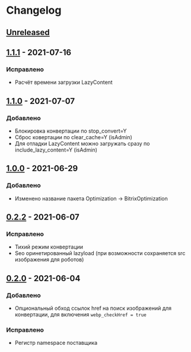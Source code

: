 # Changelog
## [Unreleased](https://github.com/akhx/bitrix-optimization/compare/v1.1.1...HEAD)

## [1.1.1](https://github.com/akhx/bitrix-optimization/compare/v1.1.0...v1.1.1) - 2021-07-16
### Исправлено
- Расчёт времени загрузки LazyContent

## [1.1.0](https://github.com/akhx/bitrix-optimization/compare/v1.0.0...v1.1.0) - 2021-07-07
### Добавлено
- Блокировка конвертации по stop_convert=Y
- Сброс ковертации по clear_cache=Y (isAdmin)
- Для отладки LazyContent можно загружать сразу по include_lazy_content=Y (isAdmin)

## [1.0.0](https://github.com/akhx/bitrix-optimization/compare/v0.2.2...v1.0.0) - 2021-06-29
### Добавлено
- Изменено название пакета Optimization -> BitrixOptimization

## [0.2.2](https://github.com/akhx/bitrix-optimization/compare/v0.2.0...v0.2.2) - 2021-06-07
### Исправлено
- Тихий режим конвертации
- Seo оринетированный lazyload (при возможности сохраняется src изображения для роботов)

## [0.2.0](https://github.com/akhx/bitrix-optimization/compare/v0.1.1...v0.2.0) - 2021-06-04
### Добавлено
- Опциональный обход ссылок href на поиск изображений для конвертации, для включения `webp_checkHref = true`

### Исправлено
- Регистр namespace поставщика